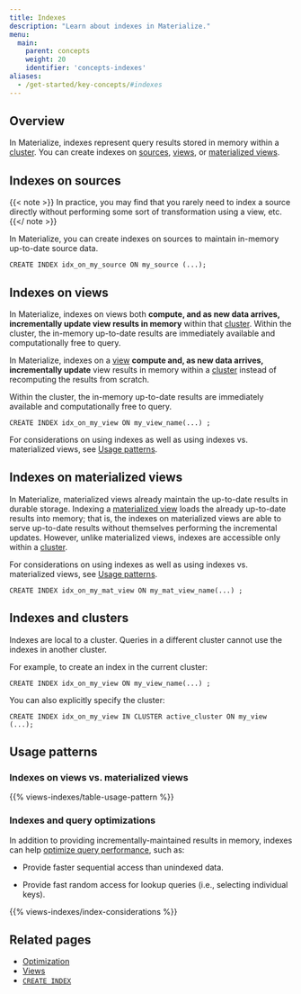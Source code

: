 ```yaml
---
title: Indexes
description: "Learn about indexes in Materialize."
menu:
  main:
    parent: concepts
    weight: 20
    identifier: 'concepts-indexes'
aliases:
  - /get-started/key-concepts/#indexes
---
```


## Overview

In Materialize, indexes represent query results stored in memory within a
[cluster](/concepts/clusters/). You can create indexes on
[sources](/concepts/sources/), [views](/concepts/views/#views), or [materialized
views](/concepts/views/#materialized-views).

## Indexes on sources

{{< note >}}
In practice, you may find that you rarely need to index a source directly
without performing some sort of transformation using a view, etc.
{{</ note >}}

In Materialize, you can create indexes on sources to maintain in-memory
up-to-date source data.

```mzsql
CREATE INDEX idx_on_my_source ON my_source (...);
```

## Indexes on views

In Materialize, indexes on views both **compute, and as new data arrives,
incrementally update view results in memory** within that
[cluster](/concepts/clusters/). Within the cluster, the in-memory up-to-date
results are immediately available and computationally free to query.

In Materialize, indexes on a [view](/concepts/views/#views) **compute and, as
new data arrives, incrementally update** view results in memory within a
[cluster](/concepts/clusters/) instead of recomputing the results from scratch.

Within the cluster, the in-memory up-to-date results are immediately available
and computationally free to query.

```mzsql
CREATE INDEX idx_on_my_view ON my_view_name(...) ;
```

For considerations on using indexes as well as using indexes vs. materialized
views, see [Usage patterns](#usage-patterns).

## Indexes on materialized views

In Materialize, materialized views already maintain the up-to-date results in
durable storage. Indexing a [materialized
view](/concepts/views/#materialized-views) loads the already up-to-date results
into memory; that is, the indexes on materialized views are able to serve
up-to-date results without themselves performing the incremental updates.
However, unlike materialized views, indexes are accessible only within a
[cluster](/concepts/clusters/).

For considerations on using indexes as well as using indexes vs. materialized
views, see [Usage patterns](#usage-patterns).

```mzsql
CREATE INDEX idx_on_my_mat_view ON my_mat_view_name(...) ;
```

## Indexes and clusters

Indexes are local to a cluster. Queries in a different cluster cannot use the
indexes in another cluster.

For example, to create an index in the current cluster:

```mzsql
CREATE INDEX idx_on_my_view ON my_view_name(...) ;
```

You can also explicitly specify the cluster:

```mzsql
CREATE INDEX idx_on_my_view IN CLUSTER active_cluster ON my_view (...);
```

## Usage patterns

### Indexes on views vs. materialized views

{{% views-indexes/table-usage-pattern %}}

### Indexes and query optimizations

In addition to providing incrementally-maintained results in memory, indexes
can help [optimize query performance](/transform-data/optimization/), such as:

- Provide faster sequential access than unindexed data.

- Provide fast random access for lookup queries (i.e., selecting individual
  keys).

{{% views-indexes/index-considerations %}}

## Related pages

- [Optimization](/transform-data/optimization)
- [Views](/concepts/views)
- [`CREATE INDEX`](/sql/create-index)

<style>
red { color: Red; font-weight: 500; }
</style>
